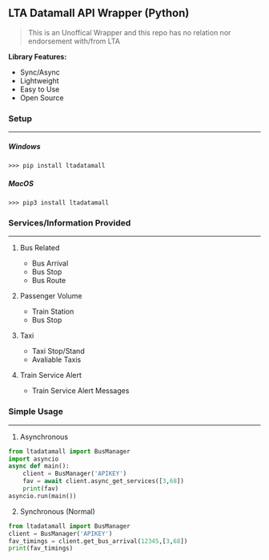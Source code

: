 ## LTA Datamall API Wrapper (Python)
> This is an Unoffical Wrapper and this repo has no relation nor endorsement with/from LTA

**Library Features:**
- Sync/Async
- Lightweight
- Easy to Use
- Open Source


### Setup
**********

##### Windows
```shell
>>> pip install ltadatamall
```

##### MacOS
```shell
>>> pip3 install ltadatamall
```

### Services/Information Provided
**********************************
1. Bus Related
    - Bus Arrival
    - Bus Stop
    - Bus Route

2. Passenger Volume
    - Train Station
    - Bus Stop

3. Taxi
    - Taxi Stop/Stand
    - Avaliable Taxis

4. Train Service Alert
    - Train Service Alert Messages

### Simple Usage
*****************
1. Asynchronous
```py
from ltadatamall import BusManager
import asyncio
async def main():
    client = BusManager('APIKEY')
    fav = await client.async_get_services([3,68])
    print(fav)
asyncio.run(main())
```
2. Synchronous (Normal)
```py
from ltadatamall import BusManager
client = BusManager('APIKEY')
fav_timings = client.get_bus_arrival(12345,[3,68])
print(fav_timings)
```
